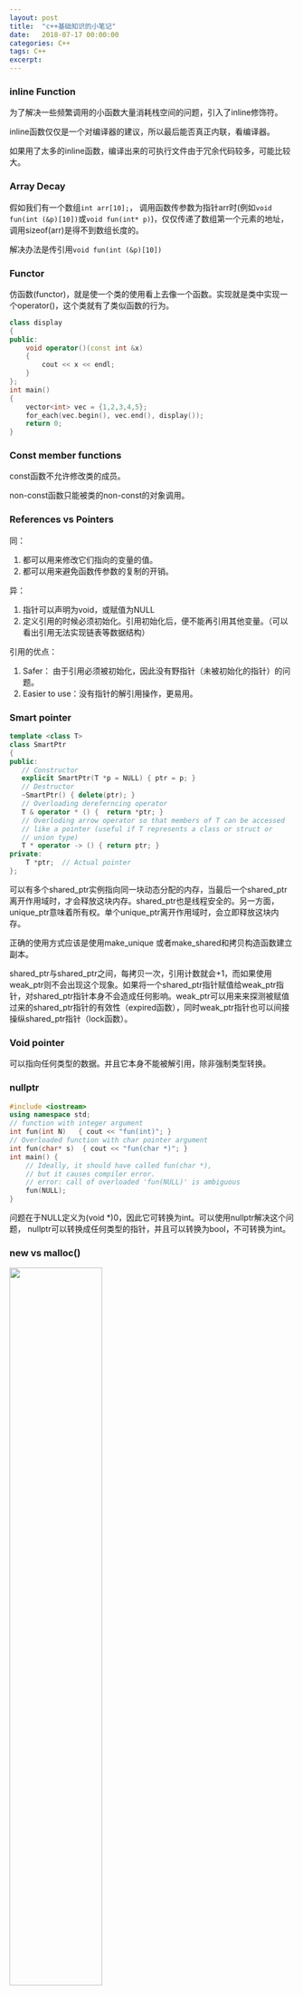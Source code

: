 ```yaml
---    
layout: post
title:  "c++基础知识的小笔记"
date:   2018-07-17 00:00:00
categories: C++
tags: C++
excerpt: 
---
```


### inline Function

为了解决一些频繁调用的小函数大量消耗栈空间的问题，引入了inline修饰符。

inline函数仅仅是一个对编译器的建议，所以最后能否真正内联，看编译器。

如果用了太多的inline函数，编译出来的可执行文件由于冗余代码较多，可能比较大。

### Array Decay

假如我们有一个数组`int arr[10];`，
调用函数传参数为指针arr时(例如`void fun(int (&p)[10])`或`void fun(int* p)`)，仅仅传递了数组第一个元素的地址，调用sizeof(arr)是得不到数组长度的。

解决办法是传引用`void fun(int (&p)[10])`

### Functor

仿函数(functor)，就是使一个类的使用看上去像一个函数。实现就是类中实现一个operator()，这个类就有了类似函数的行为。

```cpp
class display
{
public:
    void operator()(const int &x)
    {
        cout << x << endl; 
    } 
}; 
int main()
{
    vector<int> vec = {1,2,3,4,5};
    for_each(vec.begin(), vec.end(), display()); 
    return 0; 
} 
```

### Const member functions

const函数不允许修改类的成员。

non-const函数只能被类的non-const的对象调用。

### References vs Pointers

同：
1. 都可以用来修改它们指向的变量的值。
2. 都可以用来避免函数传参数的复制的开销。

异：
1. 指针可以声明为void，或赋值为NULL
2. 定义引用的时候必须初始化。引用初始化后，便不能再引用其他变量。（可以看出引用无法实现链表等数据结构）

引用的优点：
1. Safer： 由于引用必须被初始化，因此没有野指针（未被初始化的指针）的问题。
2. Easier to use：没有指针的解引用操作，更易用。

### Smart pointer

```cpp
template <class T>
class SmartPtr
{
public:
   // Constructor
   explicit SmartPtr(T *p = NULL) { ptr = p; }
   // Destructor
   ~SmartPtr() { delete(ptr); }
   // Overloading dereferncing operator
   T & operator * () {  return *ptr; }
   // Overloding arrow operator so that members of T can be accessed
   // like a pointer (useful if T represents a class or struct or 
   // union type)
   T * operator -> () { return ptr; }
private:
    T *ptr;  // Actual pointer
};
```

可以有多个shared_ptr实例指向同一块动态分配的内存，当最后一个shared_ptr离开作用域时，才会释放这块内存。shared_ptr也是线程安全的。另一方面，unique_ptr意味着所有权。单个unique_ptr离开作用域时，会立即释放这块内存。

正确的使用方式应该是使用make_unique 或者make_shared和拷贝构造函数建立副本。

shared_ptr与shared_ptr之间，每拷贝一次，引用计数就会+1，而如果使用weak_ptr则不会出现这个现象。如果将一个shared_ptr指针赋值给weak_ptr指针，对shared_ptr指针本身不会造成任何影响。weak_ptr可以用来来探测被赋值过来的shared_ptr指针的有效性（expired函数），同时weak_ptr指针也可以间接操纵shared_ptr指针（lock函数）。

### Void pointer

可以指向任何类型的数据。并且它本身不能被解引用，除非强制类型转换。

### nullptr

```cpp
#include <iostream>
using namespace std;
// function with integer argument
int fun(int N)   { cout << "fun(int)"; }
// Overloaded function with char pointer argument
int fun(char* s)  { cout << "fun(char *)"; }
int main() {
    // Ideally, it should have called fun(char *),
    // but it causes compiler error.
    // error: call of overloaded 'fun(NULL)' is ambiguous
    fun(NULL);  
}
```
问题在于NULL定义为(void *)0，因此它可转换为int。可以使用nullptr解决这个问题，
nullptr可以转换成任何类型的指针，并且可以转换为bool，不可转换为int。


### new vs malloc()

<img src="/images/cpp/1.png" width="57%" height="57%">

大致就是new是一个操作符，会调用构造函数，返回对象的指针而不是void*，申请的内存大小由编译器计算而非手动传入。

delete and free() 分别对应 new 和 malloc

### Empty Class

空类的大小通常为1，保证对象之间是不同的地址。

### 类中的静态数据成员

必须在类外定义。

独立于所有对象而存在，并且不需要对象就可以访问。

### 类中的静态函数

1. 没有this指针  
2. 不能为virtual、const、volatile  
3. 不能基于是否是static来重载

### friend class / friend function

friend class: 可以访问类的private和protected成员  
```cpp
class Node {
private:
  int key;
  Node *next;
  friend class LinkedList; // Now class LinkedList can access private members of Node
};
```

friend function：可以是另一个类的成员函数或者一个全局函数  
```cpp
class Node {
private:
  int key;
  Node *next;
  friend int LinkedList::search(); // Only search() of linkedList can access internal members
};
```

friend关系不可继承。

### 构造函数

变量的初始化顺序是按照声明的顺序，而非初始化列表的中的顺序。

如果人为加了复制构造函数，那么编译器不会生成任何默认构造函数。

如果人为加了构造函数，那么编译器还是会生成默认复制构造函数。

### 复制构造函数

```cpp
ClassName (const ClassName &old_obj); 
```

何时被调用：
1. 函数以值返回对象
2. 函数传参以值传递
3. 一个对象基于另一个对象构造，例如`Object a; Object b = a`

默认的复制构造函数只是浅拷贝，因此如果浅拷贝是ok的，那么没必要手动的写复制构造函数。赋值操作符同理。

我们可以把复制构造函数设为private，那么该类就是non-copyable。

为什么复制构造函数传参是传的引用：因为以值传参需要调用复制构造函数，陷入了循环。

为什么复制构造函数传参是传的const：保证其不被修改。

### 复制构造函数 vs 赋值操作符

复制构造函数：新对象从现有对象构造时  
赋值操作符：为已存在的对象赋值

```cpp
MyClass t1, t2;
MyClass t3 = t1;  // 复制构造函数
t2 = t1;          // 赋值操作符
```

### 赋值操作符

编译器在如下情况v不会生成默认赋值操作符：
1. 有non-static const 成员变量
2. 有non-static 引用 成员变量
3. 有non-static 不支持赋值操作符的 成员变量


### 析构函数

何时被调用：
1. 函数结束、程序结束、一个作用域结束
2. delete操作符被调用

何时需要用户手动的写： 有动态分配的内存时。

基类的析构函数通常是viutual，为了保证继承类的对象被正确的释放。

### explict

如果存在只有一个参数的构造函数，那么该构造函数也是隐式转换的构造函数。

为了避免隐式转换，可以将构造函数声明为explict

不过我们依然可以通过显式的类型转换来“显式转换”

### 初始化列表（Initializer List）

何时需要用
1. non-static const 成员变量
2. 引用
3. 没有默认构造函数的成员变量
4. 初始化基类
5. 参数名和成员变量同名
6. 性能考虑：不需要调用某一成员变量的构造函数+赋值操作符，而只需要调用复制构造函数

### static

static对象直到程序结束才会销毁。

### 函数重载

函数名相同，参数不同。类中成员函数可以基于是否是const函数而重载。

#### 哪些情况不能重载：
1. 返回值的不同
2. static成员函数
3. 传递指针与数组，传递函数与函数指针
```cpp
int fun(int *ptr);
int fun(int ptr[]);
// 
void h(int ());
void h(int (*)());
```
4. 参数是否是const或volatile  
但是指向T、指向const T、指向volatile T则被视为不同的参数类型。引用同理。
5. 参数默认值不同

基类和继承类之间不存在函数重载。

###  操作符重载

```cpp
ClassName& operator++() {
    value++;
    return *this;
}
ClassName operator++(int) {
    ClassName ret(*this);
    value++;
    return ret;
}
ClassName& operator=(const ClassName& t) {
    // Check for self assignment
    if(this != &t) {
        *ptr = *(t.ptr);
    }
   return *this;
}
int& operator[](int i) {
    return a[i];
}
bool operator==(const ClassName& t) const {
    ...
}
ClassName* operator->() {
    return this;
}
ClassName operator+(const ClassName& t) {
    ClassName tmp;
    tmp.a = a + t.a;
    return tmp;
}
operator double (){
    return a;
}
```

#### 重载输入输出操作符

首先有两点注意:
1. cout是ostream类的对象，cin是istream类的对象
2. 操作符得是全局函数，否则得是cout/cin的成员函数了。

```cpp
class Test {
private:
    int a;
    friend ostream& operator << (ostream& out, const Test &c);
    friend istream& operator >> (istream& in,  Test &c);
}; 
ostream& operator << (ostream& out, const Test& c) {
    out << c.a;
    return out;
}
istream& operator >> (istream& in, Test& c) {
    cout << "Enter a ";
    in >> c.a;
    return in;
}
int main()
{
   Test c1;
   cin >> c1;
   cout << "The object is ";
   cout << c1;
   return 0;
}
```

如下操作符无法被重载：

<img src="/images/cpp/2.png" width="67%" height="67%">

### virtual function

用来实现运行时的多态。

还包含了两个数据结构：  
1. vtable：每个类维护一个，包含函数指针
2. vptr：每个对象维护一个，指向vtable

当一个函数在基类被声明为virtual后，在所有继承类中都是virtual的，而无论继承类中带不带virtual关键字。

static成员函数不能被声明为virtual、const、volatile（volatile指出变量是随时可能发生变化的，每次使用它的时候必须从它的内存地址中读取；volatile表示这个函数里访问的变量可能由于其他原因发生改变，告诉编译器不要做访问的变量的优化）。

当类中有虚函数的时候，析构函数通常也需要设为虚函数。

利用虚函数可以实现RTTI，c++通过下面两个操作符提供RTTI。
1. typeid：返回指针或引用所指对象的实际类型。
2. dynamic_cast：将基类类型的指针或引用安全的转换为派生类型的指针或引用。

inline：编译时候，在调用函数处展开。通过指针或者引用访问虚函数时是无法展开的，但是通过对象访问是可以的。

pure virtual：赋值为0，不给出实现的虚函数。特例是析构函数，即使设置为纯虚，也需要给出实现。

含有纯虚函数的类被称为抽象类，我们可以使用抽象类的指针或引用，如果我们不override纯虚函数那么继承类也是抽象类

virtual继承：解决菱形问题。